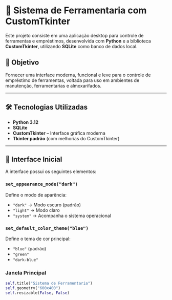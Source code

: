 # 💼 Sistema de Ferramentaria com CustomTkinter

Este projeto consiste em uma aplicação desktop para controle de ferramentas e empréstimos, desenvolvida com **Python** e a biblioteca **CustomTkinter**, utilizando **SQLite** como banco de dados local.

## 🎯 Objetivo

Fornecer uma interface moderna, funcional e leve para o controle de empréstimo de ferramentas, voltada para uso em ambientes de manutenção, ferramentarias e almoxarifados.

---

## 🛠️ Tecnologias Utilizadas

- **Python 3.12**
- **SQLite**
- **CustomTkinter** – Interface gráfica moderna
- **Tkinter padrão** (com melhorias do CustomTkinter)

---

## 🌙 Interface Inicial

A interface possui os seguintes elementos:

### `set_appearance_mode("dark")`

Define o modo de aparência:

- `"dark"` → Modo escuro (padrão)
- `"light"` → Modo claro
- `"system"` → Acompanha o sistema operacional

### `set_default_color_theme("blue")`

Define o tema de cor principal:

- `"blue"` (padrão)
- `"green"`
- `"dark-blue"`

### Janela Principal

```python
self.title("Sistema de Ferramentaria")
self.geometry("600x400")
self.resizable(False, False)
```
